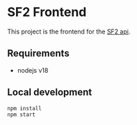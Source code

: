# SF2 Frontend

This project is the frontend for the [SF2 api](https://github.com/erikdv/sf2). 


## Requirements
- nodejs v18  
## Local development
``npm install``  
``npm start``
